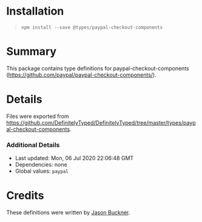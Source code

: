 # Installation
> `npm install --save @types/paypal-checkout-components`

# Summary
This package contains type definitions for paypal-checkout-components (https://github.com/paypal/paypal-checkout-components/).

# Details
Files were exported from https://github.com/DefinitelyTyped/DefinitelyTyped/tree/master/types/paypal-checkout-components.

### Additional Details
 * Last updated: Mon, 06 Jul 2020 22:06:48 GMT
 * Dependencies: none
 * Global values: `paypal`

# Credits
These definitions were written by [Jason Buckner](https://github.com/jbuckner).
